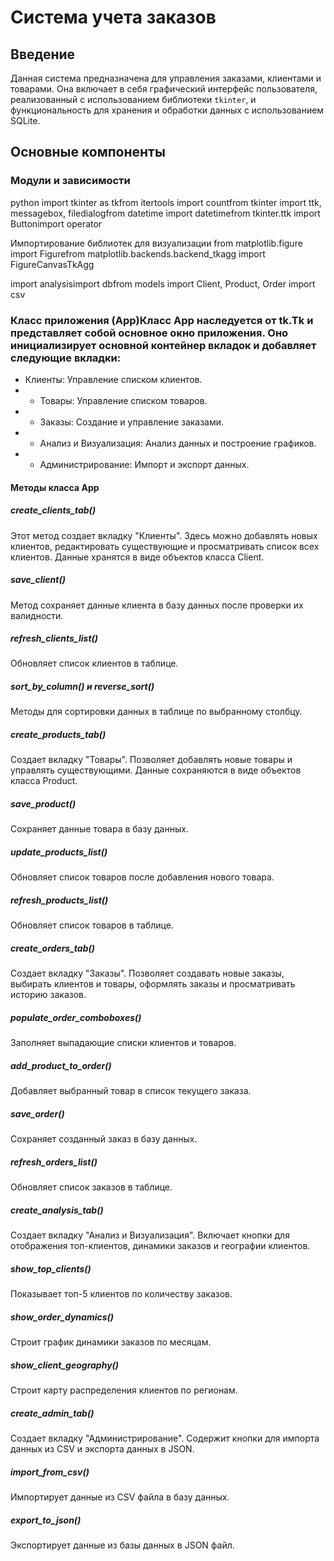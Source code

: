 # Система учета заказов

## Введение

Данная система предназначена для управления заказами, клиентами и товарами. Она включает в себя графический интерфейс пользователя, реализованный с использованием библиотеки `tkinter`, и функциональность для хранения и обработки данных с использованием SQLite.

## Основные компоненты

### Модули и зависимости
python
import tkinter as tkfrom itertools 
import countfrom tkinter 
import ttk, messagebox, filedialogfrom datetime 
import datetimefrom tkinter.ttk 
import Buttonimport operator

Импортирование библиотек для визуализации
from matplotlib.figure 
import Figurefrom matplotlib.backends.backend_tkagg 
import FigureCanvasTkAgg

import analysisimport dbfrom models 
import Client, Product, Order
import csv
### Класс приложения (App)Класс App наследуется от tk.Tk и представляет собой основное окно приложения. Оно инициализирует основной контейнер вкладок и добавляет следующие вкладки:
- Клиенты: Управление списком клиентов.
- - Товары: Управление списком товаров.
- - Заказы: Создание и управление заказами.
- - Анализ и Визуализация: Анализ данных и построение графиков.
- - Администрирование: Импорт и экспорт данных.
#### Методы класса App
##### create_clients_tab()
Этот метод создает вкладку "Клиенты". Здесь можно добавлять новых клиентов, редактировать существующие и просматривать список всех клиентов. Данные хранятся в виде объектов класса Client.
##### save_client()
Метод сохраняет данные клиента в базу данных после проверки их валидности.
##### refresh_clients_list()
Обновляет список клиентов в таблице.
##### sort_by_column() и reverse_sort()
Методы для сортировки данных в таблице по выбранному столбцу.
##### create_products_tab()
Создает вкладку "Товары". Позволяет добавлять новые товары и управлять существующими. Данные сохраняются в виде объектов класса Product.
##### save_product()
Сохраняет данные товара в базу данных.
##### update_products_list()
Обновляет список товаров после добавления нового товара.
##### refresh_products_list()
Обновляет список товаров в таблице.
##### create_orders_tab()
Создает вкладку "Заказы". Позволяет создавать новые заказы, выбирать клиентов и товары, оформлять заказы и просматривать историю заказов.
##### populate_order_comboboxes()
Заполняет выпадающие списки клиентов и товаров.
##### add_product_to_order()
Добавляет выбранный товар в список текущего заказа.
##### save_order()
Сохраняет созданный заказ в базу данных.
##### refresh_orders_list()
Обновляет список заказов в таблице.
##### create_analysis_tab()
Создает вкладку "Анализ и Визуализация". Включает кнопки для отображения топ-клиентов, динамики заказов и географии клиентов.
##### show_top_clients()
Показывает топ-5 клиентов по количеству заказов.
##### show_order_dynamics()
Строит график динамики заказов по месяцам.
##### show_client_geography()
Строит карту распределения клиентов по регионам.
##### create_admin_tab()
Создает вкладку "Администрирование". Содержит кнопки для импорта данных из CSV и экспорта данных в JSON.
##### import_from_csv()
Импортирует данные из CSV файла в базу данных.
##### export_to_json()
Экспортирует данные из базы данных в JSON файл.
